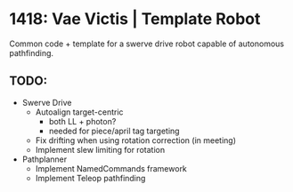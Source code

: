 # 1418: Vae Victis | Template Robot
Common code + template for a swerve drive robot capable 
of autonomous pathfinding.

## TODO:
- Swerve Drive
  - Autoalign target-centric 
    - both LL + photon?
    - needed for piece/april tag targeting
  - Fix drifting when using rotation correction (in meeting)
  - Implement slew limiting for rotation
- Pathplanner
  - Implement NamedCommands framework
  - Implement Teleop pathfinding